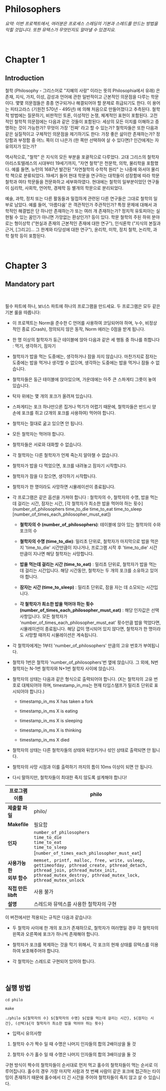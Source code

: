 # **Philosophers**

_요약: 이번 프로젝트에서, 여러분은 프로세스 스레딩의 기본과 스레드를 만드는 방법을 익힐 것입니다. 또한 뮤텍스가 무엇인지도 알아낼 수 있겠지요._

<br>

# **Chapter 1**

## Introduction

철학 (Philosophy - 그리스어로 "지혜의 사랑" 이라는 뜻의 Philosophia에서 유래) 은 존재, 지식, 가치, 이성, 감성과 언어에 관한 일반적이고 근본적인 의문점을 다루는 학문이다. 몇몇 의문점들은 종종 연구되거나 해결되어야 할 문제로 취급되기도 한다. 이 용어는 피타고라스 (기원전 570년 - 495년) 에 의해 처음으로 만들어졌다고 추측된다. 철학적 방법에는 질문하기, 비판적인 토론, 이성적인 논쟁, 체계적인 표현이 포함된다. 고전적인 철학적 의문점에는 다음과 같은 것들이 포함된다: 세상의 모든 이치를 이해하고 증명하는 것이 가능한가? 무엇이 가장 '진짜' 라고 할 수 있는가? 철학자들은 또한 다음과 같은 실질적이고 구체적인 의문점을 제기하기도 한다: 가장 좋은 삶이란 존재하는가? 정당함과 부정함 중 어느 쪽이 더 나은가 (한 쪽만 선택하여 살 수 있다면)? 인간에게는 자유의지가 있는가?

역사적으로, "철학" 은 지식의 모든 부분을 포괄적으로 다루었다. 고대 그리스의 철학자 아리스토텔레스의 시대부터 19세기까지, "자연 철학"은 천문학, 의학, 물리학을 포함했다. 예를 들면, 뉴턴의 1687년 발간된 "자연철학의 수학적 원리" 는 나중에 와서야 물리학 책으로 분류되었다. 19세기 들어 현대 학문을 연구하는 대학들이 성장함에 따라 학문 철학과 여타 학문들을 전문화하고 세부화하였다. 현대에는 철학의 일부분이었던 연구들이 심리학, 사회학, 언어학, 경제학 등 별개의 학문으로 분리되었다.

예술, 과학, 정치 또는 다른 활동들과 밀접하게 관련된 다른 연구들은 그대로 철학의 일부로 남았다. 예를 들어, '아름다움' 은 객관적인가 주관적인가? 특정 문제에 대해서 과학적인 해결법은 단 하나만 존재하는가 또는 여러 개 존재하는가? 정치적 유토피아는 실현될 수 있는 꿈인가 아니면 가망없는 환상인가? 등이 있다. 학문 철학의 주된 하위 분야로는 형이상학 ("현실과 존재의 근본적인 존재에 대한 연구"), 인식론학 ("지식의 본질과 근거, [그리고]... 그 한계와 타당성에 대한 연구"), 윤리학, 미학, 정치 철학, 논리학, 과학 철학 등이 포함된다.

<br>

# **Chapter 3**

## Mandatory part

<br>

필수 파트에 하나, 보너스 파트에 하나의 프로그램을 만드세요. 두 프로그램은 모두 같은 기본 룰을 따릅니다:

- 이 프로젝트는 Norm을 준수한 C 언어를 사용하여 코딩되어야 하며, 누수, 비정상적인 종료 (Crash), 정의되지 않은 동작, Norm 에러는 0점을 받게 됩니다.

- 한 명 이상의 철학자가 둥근 테이블에 앉아 다음과 같은 세 행동 중 하나를 취합니다 : 먹기, 생각하기, 잠자기

- 철학자가 밥을 먹는 도중에는, 생각하거나 잠을 자지 않습니다. 마찬가지로 잠자는 도중에는 밥을 먹거나 생각할 수 없으며, 생각하는 도중에는 밥을 먹거나 잠들 수 없습니다.

- 철학자들은 둥근 테이블에 앉아있으며, 가운데에는 아주 큰 스파게티 그릇이 놓여 있습니다.

- 탁자 위에는 몇 개의 포크가 올려져 있습니다.

- 스파게티는 포크 하나만으론 집거나 먹기가 어렵기 때문에, 철학자들은 반드시 양 손에 포크를 쥐고 (2개의 포크를 사용하여) 먹어야 합니다.

- 철학자는 절대로 굶고 있으면 안 됩니다.

- 모든 철학자는 먹어야 합니다.

- 철학자들은 서로와 대화할 수 없습니다.

- 각 철학자는 다른 철학자가 언제 죽는지 알아챌 수 없습니다.

- 철학자가 밥을 다 먹었으면, 포크를 내려놓고 잠자기 시작합니다.

- 철학자가 잠을 다 잤으면, 생각하기 시작합니다.

- 철학자가 한 명이라도 사망하면 시뮬레이션이 종료됩니다.

- 각 프로그램은 같은 옵션을 가져야 합니다 : 철학자의 수, 철학자의 수명, 밥을 먹는데 걸리는 시간, 잠자는 시간, [각 철학자가 최소한 밥을 먹어야 하는 횟수] (number_of_philosophers time_to_die time_to_eat time_to_sleep [number_of_times_each_philosopher_must_eat])

  - **철학자의 수 (number_of_philosophers)**: 테이블에 앉아 있는 철학자의 수와 포크의 수

  - **철학자의 수명 (time_to_die)**: 밀리초 단위로, 철학자가 마지막으로 밥을 먹은 지 'time_to_die' 시간만큼이 지나거나, 프로그램 시작 후 'time_to_die' 시간만큼이 지나면 해당 철학자는 사망합니다.

  - **밥을 먹는데 걸리는 시간 (time_to_eat)** : 밀리초 단위로, 철학자가 밥을 먹는 데 걸리는 시간입니다. 해당 시간동안, 철학자는 두 개의 포크를 소유하고 있어야 합니다.

  - **잠자는 시간 (time_to_sleep)** : 밀리초 단위로, 잠을 자는 데 소모되는 시간입니다.

  - **각 철학자가 최소한 밥을 먹어야 하는 횟수 (number_of_times_each_philosopher_must_eat)** : 해당 인자값은 선택사항입니다. 모든 철학자가 'number_of_times_each_philosopher_must_eat' 횟수만큼 밥을 먹었다면, 시뮬레이션이 종료됩니다. 해당 값이 명시되어 있지 않다면, 철학자가 한 명이라도 사망할 때까지 시뮬레이션은 계속됩니다.

- 각 철학자에게는 1부터 'number_of_philosophers' 만큼의 고유 번호가 부여됩니다.

- 철학자 1번은 철학자 'number_of_philosophers'번 옆에 앉습니다. 그 외에, N번 철학자는 N-1번 철학자와 N+1번 철학자 사이에 앉습니다.

- 철학자의 상태는 다음과 같은 형식으로 출력되어야 합니다. (X는 철학자의 고유 번호로 대체되어야 하며, timestamp_in_ms는 현재 타임스탬프가 밀리초 단위로 표시되어야 합니다.)

  - timestamp_in_ms X has taken a fork

  - timestamp_in_ms X is eating

  - timestamp_in_ms X is sleeping

  - timestamp_in_ms X is thinking

  - timestamp_in_ms X died

- 철학자의 상태는 다른 철학자들의 상태와 뒤엉키거나 섞인 상태로 출력되면 안 됩니다.

- 철학자의 사망 시점과 이를 출력하기 까지의 틈이 10ms 이상이 되면 안 됩니다.

- 다시 말하지만, 철학자들이 최대한 죽지 않도록 설계해야 합니다!

| **프로그램 이름**            | philo                                                                                                                                                                                          |
| ---------------------------- | ---------------------------------------------------------------------------------------------------------------------------------------------------------------------------------------------- |
| **제출할 파일**              | philo/                                                                                                                                                                                         |
| **Makefile**                 | 필요함                                                                                                                                                                                         |
| **인자**                     | `number_of_philosophers` <br> `time_to_die` <br> `time_to_eat` <br> `time_to_sleep` <br> [`number_of_times_each_philosopher_must_eat`]                                                         |
| **사용가능한 <br>외부 함수** | `memset, printf, malloc, free, write, usleep, gettimeofday, pthread_create, pthread_detach, pthread_join, pthread_mutex_init, pthread_mutex_destroy, pthread_mutex_lock, pthread_mutex_unlock` |
| **직접 만든 libft**          | 사용 불가                                                                                                                                                                                      |
| **설명**                     | 스레드와 뮤텍스를 사용한 철학자의 구현                                                                                                                                                         |

이 버전에서만 적용되는 규칙은 다음과 같습니다:

- 두 철학자 사이에 한 개의 포크가 존재하므로, 철학자가 여러명일 경우 각 철학자의 왼쪽과 오른쪽에 포크가 하나씩 존재해야 합니다.

- 철학자가 포크를 복제하는 것을 막기 위해서, 각 포크의 현재 상태를 뮤텍스를 이용하여 보호해주어야 합니다.

- 각 철학자는 스레드로 구현되어 있어야 합니다.

<br>

## 실행 방법

```
cd philo

make

./philo ${철학자의 수} ${철학자의 수명} ${밥을 먹는데 걸리는 시간}, ${잠자는 시간}, (선택)${각 철학자가 최소한 밥을 먹어야 하는 횟수}
```

- 입력시 유의사항

1. 철학자 수가 짝수 일 때 수명은 나머지 인자들의 합의 2배이상을 둘 것

2. 철학자 수가 홀수 일 때 수명은 나머지 인자들의 합의 3배이상을 둘 것

구현 방식이 짝수의 철학자들이 순서대로 먼저 먹고 홀수의 철학자들이 먹는 순서로 이루어집니다. 홀수의 경우 가장 마지막 사람과 첫 번째 사람이 같은 포크에 접근하는 타이밍이 존재하기 때문에 홀수에서 더 긴 시간을 주어야 철학자들이 죽지 않고 살 수 있습니다.